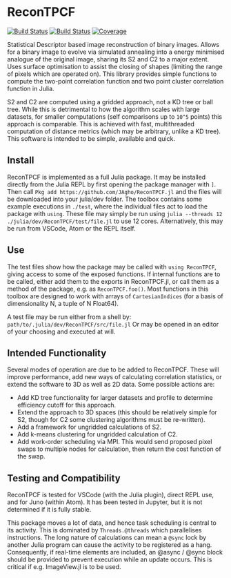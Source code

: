 # ReconTPCF

[![Build Status](https://travis-ci.com/JAgho/ReconTPCF.jl.svg?branch=master)](https://travis-ci.com/JAgho/ReconTPCF.jl)
[![Build Status](https://ci.appveyor.com/api/projects/status/github/JAgho/ReconTPCF.jl?svg=true)](https://ci.appveyor.com/project/JAgho/ReconTPCF-jl)
[![Coverage](https://coveralls.io/repos/github/JAgho/ReconTPCF.jl/badge.svg?branch=master)](https://coveralls.io/github/JAgho/ReconTPCF.jl?branch=master)

Statistical Descriptor based image reconstruction of binary images. Allows for a binary image to evolve via simulated annealing into a energy minimised analogue of the original image, sharing its S2 and C2 to a major extent. Uses surface optimisation to assist the closing of shapes (limiting the range of pixels which are operated on). This library provides simple functions to compute the two-point correlation function and two point cluster correlation function in Julia. 

S2 and C2 are computed using a gridded approach, not a KD tree or ball tree. While this is detrimental to how the algorithm scales with large datasets, for smaller computations (self comparisons up to ```10^5``` points) this approach is comparable. This is achieved with fast, multithreaded computation of distance metrics (which may be arbitrary, unlike a KD tree). This software is intended to be simple, available and quick.

## Install
ReconTPCF is implemented as a full Julia package. It may be installed directly from the Julia REPL by first opening the package manager with ``]``. Then call ``Pkg add https://github.com/JAgho/ReconTPCF.jl`` and the files will be downloaded into your julia/dev folder. The toolbox contains some example executions in ``./test``, where the individual files act to load the package with ``using``. These file may simply be run using ``julia --threads 12 ./julia/dev/ReconTPCF/test/file.jl`` to use 12 cores. Alternatively, this may be run from VSCode, Atom or the REPL itself.

## Use
The test files show how the package may be called with ``using ReconTPCF``, giving access to some of the exposed functions. If internal functions are to be called, either add them to the exports in ReconTPCF.jl, or call them as a method of the package, e.g. as ```ReconTPCF.foo()```. Most functions in this toolbox are designed to work with arrays of ```CartesianIndices``` (for a basis of dimensionality N, a tuple of N Float64).

A test file may be run either from a shell by:
```path/to/.julia/dev/ReconTPCF/src/file.jl```
Or may be opened in an editor of your choosing and executed at will.

## Intended Functionality
Several modes of operation are due to be added to ReconTPCF. These will improve performance, add new ways of calculating correlation statistics, or extend the software to 3D as well as 2D data. Some possible actions are:

- Add KD tree functionality for larger datasets and profile to determine efficiency cutoff for this approach.
- Extend the approach to 3D spaces (this should be relatively simple for S2, though for C2 some clustering algorithms must be re-written).
- Add a framework for ungridded calculations of S2.
- Add k-means clustering for ungridded calculation of C2.
- Add work-order scheduling via MPI. This would send proposed pixel swaps to multiple nodes for calculation, then return the cost function of the swap.

## Testing and Compatibility
ReconTPCF is tested for VSCode (with the Julia plugin), direct REPL use, and for Juno (within Atom). It has been tested in Jupyter, but it is not determined if it is fully stable.

This package moves a lot of data, and hence task scheduling is central to its activity. This is dominated by ```Threads.@threads``` which parallelises instructions. The long nature of calculations can mean a ```@sync``` lock by another Julia program can cause the activity to be registered as a hang. Consequently, if real-time elements are included, an @async / @sync block should be provided to prevent execution while an update occurs. This is critical if e.g. ImageView.jl is to be used.
